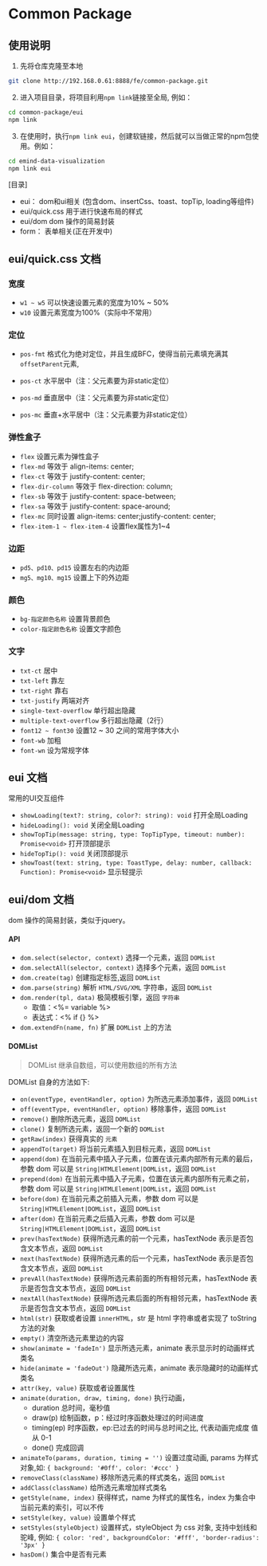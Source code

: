 # Common Package


## 使用说明

1. 先将仓库克隆至本地
```bash
git clone http://192.168.0.61:8888/fe/common-package.git
```
2. 进入项目目录，将项目利用`npm link`链接至全局, 例如：
```bash
cd common-package/eui
npm link
```
3. 在使用时，执行`npm link eui`，创建软链接，然后就可以当做正常的npm包使用。例如：
```bash
cd emind-data-visualization
npm link eui
```

[目录]
- eui： dom和ui相关 (包含dom、insertCss、toast、topTip, loading等组件)
- eui/quick.css 用于进行快速布局的样式
- eui/dom dom 操作的简易封装
- form： 表单相关(正在开发中)



## eui/quick.css 文档
### 宽度
- `w1 ~ w5` 可以快速设置元素的宽度为10% ~ 50%
- `w10` 设置元素宽度为100%（实际中不常用）

### 定位
- `pos-fmt` 格式化为绝对定位，并且生成BFC，使得当前元素填充满其`offsetParent`元素,

- `pos-ct` 水平居中（注：父元素要为非static定位）
- `pos-md` 垂直居中（注：父元素要为非static定位）
- `pos-mc` 垂直+水平居中（注：父元素要为非static定位）


### 弹性盒子
- `flex` 设置元素为弹性盒子
- `flex-md` 等效于 align-items: center;
- `flex-ct` 等效于 justify-content: center;
- `flex-dir-column` 等效于 flex-direction: column;
- `flex-sb` 等效于 justify-content: space-between;
- `flex-sa` 等效于 justify-content: space-around;
- `flex-mc` 同时设置 align-items: center;justify-content: center;
- `flex-item-1 ~ flex-item-4` 设置flex属性为1~4


### 边距
- `pd5、pd10、pd15` 设置左右的内边距
- `mg5、mg10、mg15` 设置上下的外边距


### 颜色
- `bg-指定颜色名称` 设置背景颜色
- `color-指定颜色名称` 设置文字颜色

### 文字
- `txt-ct` 居中
- `txt-left` 靠左
- `txt-right` 靠右
- `txt-justify` 两端对齐
- `single-text-overflow` 单行超出隐藏
- `multiple-text-overflow` 多行超出隐藏（2行）
- `font12 ~ font30` 设置12 ~ 30 之间的常用字体大小
- `font-wb` 加粗
- `font-wn` 设为常规字体

## eui 文档
常用的UI交互组件
- `showLoading(text?: string, color?: string): void` 打开全局Loading
- `hideLoading(): void` 关闭全局Loading
- `showTopTip(message: string, type: TopTipType, timeout: number): Promise<void>` 打开顶部提示
- `hideTopTip(): void` 关闭顶部提示
- `showToast(text: string, type: ToastType, delay: number, callback: Function): Promise<void>` 显示轻提示


## eui/dom 文档
dom 操作的简易封装，类似于jquery。

#### API

- `dom.select(selector, context)` 选择一个元素，返回 `DOMList`
- `dom.selectAll(selector, context)` 选择多个元素，返回 `DOMList`
- `dom.create(tag)` 创建指定标签,返回 `DOMList`
- `dom.parse(string)` 解析 `HTML/SVG/XML` 字符串，返回 `DOMList`
- `dom.render(tpl, data)` 极简模板引擎，返回 `字符串`
  - 取值：<%= variable %>
  - 表达式：<% if {} %>
- `dom.extendFn(name, fn)` 扩展 `DOMList` 上的方法

#### DOMList

> DOMList 继承自数组，可以使用数组的所有方法

DOMList 自身的方法如下:

- `on(eventType, eventHandler, option)` 为所选元素添加事件，返回 `DOMList`
- `off(eventType, eventHandler, option)` 移除事件，返回 `DOMList`
- `remove()` 删除所选元素，返回 `DOMList`
- `clone()` 复制所选元素，返回一个新的 `DOMList`
- `getRaw(index)` 获得真实的 `元素`
- `appendTo(target)` 将当前元素插入到目标元素，返回 `DOMList`
- `append(dom)` 在当前元素中插入子元素，位置在该元素内部所有元素的最后，参数 dom 可以是 `String|HTMLElement|DOMList`，返回 `DOMList`
- `prepend(dom)` 在当前元素中插入子元素，位置在该元素内部所有元素之前，参数 dom 可以是 `String|HTMLElement|DOMList`，返回 `DOMList`
- `before(dom)` 在当前元素之前插入元素，参数 dom 可以是 `String|HTMLElement|DOMList`，返回 `DOMList`
- `after(dom)` 在当前元素之后插入元素，参数 dom 可以是 `String|HTMLElement|DOMList`，返回 `DOMList`
- `prev(hasTextNode)` 获得所选元素的前一个元素，hasTextNode 表示是否包含文本节点，返回 `DOMList`
- `next(hasTextNode)` 获得所选元素的后一个元素，hasTextNode 表示是否包含文本节点，返回 `DOMList`
- `prevAll(hasTextNode)` 获得所选元素前面的所有相邻元素，hasTextNode 表示是否包含文本节点，返回 `DOMList`
- `nextAll(hasTextNode)` 获得所选元素后面的所有相邻元素，hasTextNode 表示是否包含文本节点，返回 `DOMList`
- `html(str)` 获取或者设置 `innerHTML`，str 是 html 字符串或者实现了 toString 方法的对象
- `empty()` 清空所选元素里边的内容
- `show(animate = 'fadeIn')` 显示所选元素，animate 表示显示时的动画样式类名
- `hide(animate = 'fadeOut')` 隐藏所选元素，animate 表示隐藏时的动画样式类名
- `attr(key, value)` 获取或者设置属性
- `animate(duration, draw, timing, done)` 执行动画，
  - duration 总时间，毫秒值
  - draw(p) 绘制函数，p：经过时序函数处理过的时间进度
  - timing(ep) 时序函数，ep:已过去的时间与总时间之比, 代表动画完成度 值从 0-1
  - done() 完成回调
- `animateTo(params, duration, timing = '')` 设置过度动画, params 为样式对象,如: `{ background: '#0ff', color: '#ccc' }`
- `removeClass(className)` 移除所选元素的样式类名，返回 `DOMList`
- `addClass(className)` 给所选元素增加样式类名
- `getStyle(name, index)` 获得样式，name 为样式的属性名，index 为集合中当前元素的索引，可以不传
- `setStyle(key, value)` 设置单个样式
- `setStyles(styleObject)` 设置样式，styleObject 为 css 对象, 支持中划线和驼峰, 例如: `{ color: 'red', backgroundColor: '#fff', 'border-radius': '3px' }`
- `hasDom()` 集合中是否有元素

